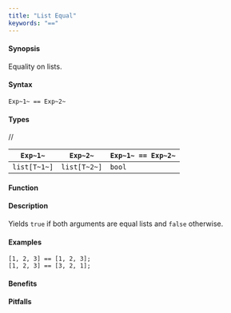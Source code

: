 ```yaml
---
title: "List Equal"
keywords: "=="
---
```


#### Synopsis

Equality on lists.

#### Syntax

`Exp~1~ == Exp~2~`

#### Types

//

| `Exp~1~`     |  `Exp~2~`     | `Exp~1~ == Exp~2~`  |
| --- | --- | --- |
| `list[T~1~]` |  `list[T~2~]` | `bool`                |


#### Function

#### Description

Yields `true` if both arguments are equal lists and `false` otherwise.

#### Examples

```rascal-shell
[1, 2, 3] == [1, 2, 3];
[1, 2, 3] == [3, 2, 1];
```

#### Benefits

#### Pitfalls

